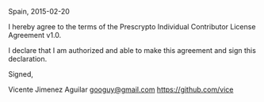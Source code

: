 Spain, 2015-02-20

I hereby agree to the terms of the Prescrypto Individual Contributor License
Agreement v1.0.

I declare that I am authorized and able to make this agreement and sign this
declaration.

Signed,

Vicente Jimenez Aguilar googuy@gmail.com https://github.com/vice

